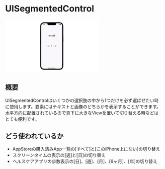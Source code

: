 # UISegmentedControl
<!-- GIF -->
<img src="UISegmentedControl.gif" width="300px">

## 概要
UISegmentedControlはいくつかの選択肢の中から1つだけを必ず選ばせたい時に使用します。要素にはテキストと画像のどちらかを表示することができます。水平方向に配置されているので真下に大きなViewを置いて切り替える時などはとても便利です。

## どう使われているか
- AppStoreの購入済みApp一覧の[すべて]と[このiPhone上にない]の切り替え
- スクリーンタイムの表示の[週]と[日]の切り替え
- ヘルスケアアプリの歩数表示の[日]、[週]、[月]、[6ヶ月]、[年]の切り替え

<!--## 前提知識 -->
<!--- [snippet名](https://githubの個別readmeへのリンク)-->
<!---->
<!--## 関連-->
<!--- [snippet名](https://githubの個別readmeへのリンク)-->

